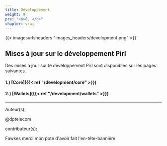 ```yaml
---
title: Développement
weight: 9
pre: "<b>8. </b>"
chapter: vrai
---
```


{{< imagesurlsheaders "images_headers/development.png"  >}}




## Mises à jour sur le développement  Pirl


Des mises à jour sur le développement Pirl sont disponibles sur les pages suivantes.

#### 1.) [Core]({{< ref "/development/core" >}})
#### 2.) [Wallets]({{< ref "/development/wallets" >}})




---
Auteur(s):


@dptelecom


contributeur(s):


Fawkes merci mon pote d'avoir fait l'en-tête-bannière
